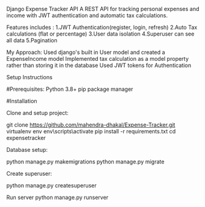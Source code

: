Django Expense Tracker API
A REST API for tracking personal expenses and income with JWT authentication and automatic tax calculations.

Features includes :
1.JWT Authentication(register, login, refresh)
2.Auto Tax calculations (flat or percentage)
3.User data isolation 
4.Superuser can see all data
5.Pagination


My Approach:
Used django's built in User model and created a ExpenseIncome model
Implemented tax calculation as a model property rather than storing it in the database
Used JWT  tokens for Authentication 


Setup Instructions

#Prerequisites:
Python 3.8+
pip package manager

#Installation

Clone and setup project:

git clone https://github.com/mahendra-dhakal/Expense-Tracker.git
virtualenv env
env\scripts\activate
pip install -r requirements.txt
cd expensetracker


Database setup:

python manage.py makemigrations
python manage.py migrate

Create superuser:

python manage.py createsuperuser

Run server
python manage.py runserver

